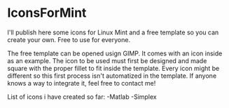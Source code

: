 # IconsForMint
I'll publish here some icons for Linux Mint and a free template so you can create your own. Free to use for everyone.

The free template can be opened usign GIMP. It comes with an icon inside as an example.
The icon to be used must first be designed and made square with the proper fillet to fit inside the template.
Every icon might be different so this first process isn't automatized in the template. 
If anyone knows a way to integrate it, feel free to contact me!

List of icons i have created so far:
-Matlab
-Simplex
